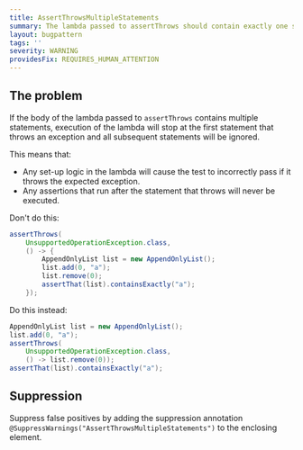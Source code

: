 ```yaml
---
title: AssertThrowsMultipleStatements
summary: The lambda passed to assertThrows should contain exactly one statement
layout: bugpattern
tags: ''
severity: WARNING
providesFix: REQUIRES_HUMAN_ATTENTION
---
```


<!--
*** AUTO-GENERATED, DO NOT MODIFY ***
To make changes, edit the @BugPattern annotation or the explanation in docs/bugpattern.
-->

## The problem
If the body of the lambda passed to `assertThrows` contains multiple statements,
execution of the lambda will stop at the first statement that throws an
exception and all subsequent statements will be ignored.

This means that:

*   Any set-up logic in the lambda will cause the test to incorrectly pass if it
    throws the expected exception.
*   Any assertions that run after the statement that throws will never be
    executed.

Don't do this:

```java
assertThrows(
    UnsupportedOperationException.class,
    () -> {
        AppendOnlyList list = new AppendOnlyList();
        list.add(0, "a");
        list.remove(0);
        assertThat(list).containsExactly("a");
    });
```

Do this instead:

```java
AppendOnlyList list = new AppendOnlyList();
list.add(0, "a");
assertThrows(
    UnsupportedOperationException.class,
    () -> list.remove(0));
assertThat(list).containsExactly("a");
```

## Suppression
Suppress false positives by adding the suppression annotation `@SuppressWarnings("AssertThrowsMultipleStatements")` to the enclosing element.
